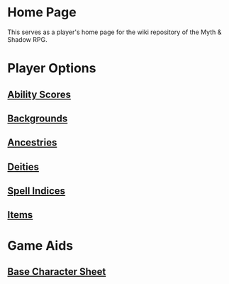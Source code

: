 # Home Page

This serves as a player's home page for the wiki repository of the Myth & Shadow RPG.

# Player Options

## [Ability Scores](Player%20Characters/Chosen%20Statistics/Ability%20Scores.md)

## [Backgrounds](Player%20Characters/Background.md)

## [Ancestries](Player%20Characters/Ancenstries/Ancestry.md)

## [Deities](Magic/Deities/Deities.md)

## [Spell Indices](Magic/Spells/Spell%20Indices.md)

## [Items](Items/Items.md)

# Game Aids

## [Base Character Sheet](Character%20Creation/Characters/Base%20Character%20Sheet.md)
